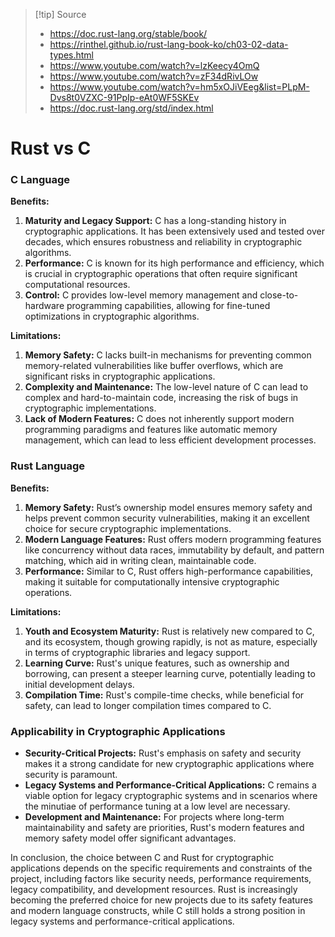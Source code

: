 
> [!tip] Source
> - https://doc.rust-lang.org/stable/book/
> - https://rinthel.github.io/rust-lang-book-ko/ch03-02-data-types.html
> - https://www.youtube.com/watch?v=lzKeecy4OmQ
> - https://www.youtube.com/watch?v=zF34dRivLOw
> - https://www.youtube.com/watch?v=hm5xOJiVEeg&list=PLpM-Dvs8t0VZXC-91PpIp-eAt0WF5SKEv
> - https://doc.rust-lang.org/std/index.html

# Rust vs C

### C Language

**Benefits:**

1. **Maturity and Legacy Support:** C has a long-standing history in cryptographic applications. It has been extensively used and tested over decades, which ensures robustness and reliability in cryptographic algorithms.
2. **Performance:** C is known for its high performance and efficiency, which is crucial in cryptographic operations that often require significant computational resources.
3. **Control:** C provides low-level memory management and close-to-hardware programming capabilities, allowing for fine-tuned optimizations in cryptographic algorithms.

**Limitations:**

1. **Memory Safety:** C lacks built-in mechanisms for preventing common memory-related vulnerabilities like buffer overflows, which are significant risks in cryptographic applications.
2. **Complexity and Maintenance:** The low-level nature of C can lead to complex and hard-to-maintain code, increasing the risk of bugs in cryptographic implementations.
3. **Lack of Modern Features:** C does not inherently support modern programming paradigms and features like automatic memory management, which can lead to less efficient development processes.

### Rust Language

**Benefits:**

1. **Memory Safety:** Rust’s ownership model ensures memory safety and helps prevent common security vulnerabilities, making it an excellent choice for secure cryptographic implementations.
2. **Modern Language Features:** Rust offers modern programming features like concurrency without data races, immutability by default, and pattern matching, which aid in writing clean, maintainable code.
3. **Performance:** Similar to C, Rust offers high-performance capabilities, making it suitable for computationally intensive cryptographic operations.

**Limitations:**

1. **Youth and Ecosystem Maturity:** Rust is relatively new compared to C, and its ecosystem, though growing rapidly, is not as mature, especially in terms of cryptographic libraries and legacy support.
2. **Learning Curve:** Rust's unique features, such as ownership and borrowing, can present a steeper learning curve, potentially leading to initial development delays.
3. **Compilation Time:** Rust's compile-time checks, while beneficial for safety, can lead to longer compilation times compared to C.

### Applicability in Cryptographic Applications

- **Security-Critical Projects:** Rust's emphasis on safety and security makes it a strong candidate for new cryptographic applications where security is paramount.
- **Legacy Systems and Performance-Critical Applications:** C remains a viable option for legacy cryptographic systems and in scenarios where the minutiae of performance tuning at a low level are necessary.
- **Development and Maintenance:** For projects where long-term maintainability and safety are priorities, Rust's modern features and memory safety model offer significant advantages.

In conclusion, the choice between C and Rust for cryptographic applications depends on the specific requirements and constraints of the project, including factors like security needs, performance requirements, legacy compatibility, and development resources. Rust is increasingly becoming the preferred choice for new projects due to its safety features and modern language constructs, while C still holds a strong position in legacy systems and performance-critical applications.


